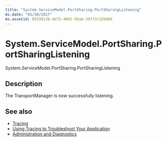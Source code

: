 ```yaml
---
title: "System.ServiceModel.PortSharing.PortSharingListening"
ms.date: "03/30/2017"
ms.assetid: 05528126-de72-4801-93ab-397f3c32b809
---
```

# System.ServiceModel.PortSharing.PortSharingListening
System.ServiceModel.PortSharing.PortSharingListening  
  
## Description  
 The TransportManager is now successfully listening.  
  
## See also

- [Tracing](index.md)
- [Using Tracing to Troubleshoot Your Application](using-tracing-to-troubleshoot-your-application.md)
- [Administration and Diagnostics](../index.md)
